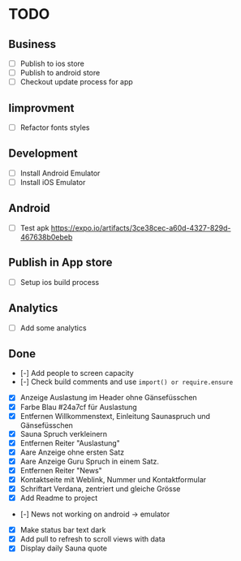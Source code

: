 # TODO

## Business

- [ ] Publish to ios store
- [ ] Publish to android store
- [ ] Checkout update process for app

## Iimprovment

- [ ] Refactor fonts styles

## Development

- [ ] Install Android Emulator
- [ ] Install iOS Emulator

## Android

- [ ] Test apk https://expo.io/artifacts/3ce38cec-a60d-4327-829d-467638b0ebeb

## Publish in App store

- [ ] Setup ios build process

## Analytics

- [ ] Add some analytics

## Done

- [-] Add people to screen capacity
- [-] Check build comments and use `import() or require.ensure`
- [x] Anzeige Auslastung im Header ohne Gänsefüsschen
- [x] Farbe Blau #24a7cf für Auslastung
- [x] Entfernen Willkommenstext, Einleitung Saunaspruch und Gänsefüsschen
- [x] Sauna Spruch verkleinern
- [x] Entfernen Reiter "Auslastung"
- [x] Aare Anzeige ohne ersten Satz
- [x] Aare Anzeige Guru Spruch in einem Satz.
- [x] Entfernen Reiter "News"
- [x] Kontaktseite mit Weblink, Nummer und Kontaktformular
- [x] Schriftart Verdana, zentriert und gleiche Grösse
- [x] Add Readme to project
- [-] News not working on android -> emulator
- [x] Make status bar text dark
- [x] Add pull to refresh to scroll views with data
- [x] Display daily Sauna quote
